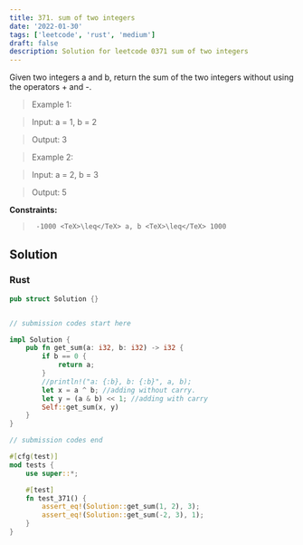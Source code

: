 ```yaml
---
title: 371. sum of two integers
date: '2022-01-30'
tags: ['leetcode', 'rust', 'medium']
draft: false
description: Solution for leetcode 0371 sum of two integers
---
```


 

  Given two integers a and b, return the sum of the two integers without using the operators + and -.

   

 >   Example 1:

 >   Input: a <TeX>=</TeX> 1, b <TeX>=</TeX> 2

 >   Output: 3

 >   Example 2:

 >   Input: a <TeX>=</TeX> 2, b <TeX>=</TeX> 3

 >   Output: 5

   

  **Constraints:**

  

 >   	-1000 <TeX>\leq</TeX> a, b <TeX>\leq</TeX> 1000


## Solution
### Rust
```rust
pub struct Solution {}


// submission codes start here

impl Solution {
    pub fn get_sum(a: i32, b: i32) -> i32 {
        if b == 0 {
            return a;
        }
        //println!("a: {:b}, b: {:b}", a, b);
        let x = a ^ b; //adding without carry.
        let y = (a & b) << 1; //adding with carry
        Self::get_sum(x, y)
    }
}

// submission codes end

#[cfg(test)]
mod tests {
    use super::*;

    #[test]
    fn test_371() {
        assert_eq!(Solution::get_sum(1, 2), 3);
        assert_eq!(Solution::get_sum(-2, 3), 1);
    }
}

```
